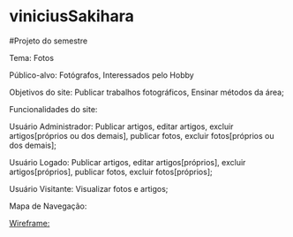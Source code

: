 # viniciusSakihara
#Projeto do semestre

Tema: Fotos

Público-alvo: Fotógrafos, Interessados pelo Hobby

Objetivos do site: Publicar trabalhos fotográficos, Ensinar métodos da área;

Funcionalidades do site: 

Usuário Administrador: Publicar artigos, editar artigos, excluir artigos[próprios ou dos demais], publicar fotos, excluir fotos[próprios ou dos demais]; 

Usuário Logado: Publicar artigos, editar artigos[próprios],  excluir artigos[próprios], publicar fotos, excluir fotos[próprios];

Usuário Visitante: Visualizar fotos e artigos;

Mapa de Navegação:

[Wireframe:](Wireframe_Vizuu_2.png)
